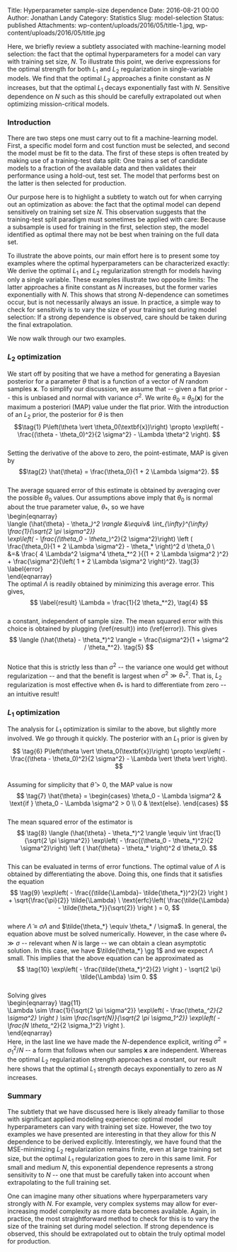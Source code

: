Title: Hyperparameter sample-size dependence
Date: 2016-08-21 00:00
Author: Jonathan Landy
Category: Statistics
Slug: model-selection
Status: published
Attachments: wp-content/uploads/2016/05/title-1.jpg, wp-content/uploads/2016/05/title.jpg

Here, we briefly review a subtlety associated with machine-learning model selection: the fact that the optimal hyperparameters for a model can vary with training set size, $N.$ To illustrate this point, we derive expressions for the optimal strength for both $L_1$ and $L_2$ regularization in single-variable models. We find that the optimal $L_2$ approaches a finite constant as $N$ increases, but that the optimal $L_1$ decays exponentially fast with $N.$ Sensitive dependence on $N$ such as this should be carefully extrapolated out when optimizing mission-critical models.

  
  


### Introduction

There are two steps one must carry out to fit a machine-learning model. First, a specific model form and cost function must be selected, and second the model must be fit to the data. The first of these steps is often treated by making use of a training-test data split: One trains a set of candidate models to a fraction of the available data and then validates their performance using a hold-out, test set. The model that performs best on the latter is then selected for production.

Our purpose here is to highlight a subtlety to watch out for when carrying out an optimization as above: the fact that the optimal model can depend sensitively on training set size $N$. This observation suggests that the training-test split paradigm must sometimes be applied with care: Because a subsample is used for training in the first, selection step, the model identified as optimal there may not be best when training on the full data set.

To illustrate the above points, our main effort here is to present some toy examples where the optimal hyperparameters can be characterized exactly: We derive the optimal $L_1$ and $L_2$ regularization strength for models having only a single variable. These examples illustrate two opposite limits: The latter approaches a finite constant as $N$ increases, but the former varies exponentially with $N$. This shows that strong $N$-dependence can sometimes occur, but is not necessarily always an issue. In practice, a simple way to check for sensitivity is to vary the size of your training set during model selection: If a strong dependence is observed, care should be taken during the final extrapolation.

We now walk through our two examples.

### $L_2$ optimization

We start off by positing that we have a method for generating a Bayesian posterior for a parameter $\theta$ that is a function of a vector of $N$ random samples $\textbf{x}$. To simplify our discussion, we assume that -- given a flat prior -- this is unbiased and normal with variance $\sigma^2$. We write $\theta_0 \equiv \theta_0(\textbf{x})$ for the maximum a posteriori (MAP) value under the flat prior. With the introduction of an $L_2$ prior, the posterior for $\theta$ is then  
$$\tag{1}  
P\left(\theta \vert \theta_0(\textbf{x})\right) \propto \exp\left( - \frac{(\theta - \theta_0)^2}{2 \sigma^2} - \Lambda \theta^2 \right).  
$$  
Setting the derivative of the above to zero, the point-estimate, MAP is given by  
$$\tag{2}  
\hat{\theta} = \frac{\theta_0}{1 + 2 \Lambda \sigma^2}.  
$$  
The average squared error of this estimate is obtained by averaging over the possible $\theta_0$ values. Our assumptions above imply that $\theta_0$ is normal about the true parameter value, $\theta_*$, so we have  
\begin{eqnarray}  
\langle (\hat{\theta} - \theta_*)^2 \rangle &\equiv& \int_{\infty}^{\infty} \frac{1}{\sqrt{2 \pi \sigma^2}}  
\exp\left( - \frac{(\theta_0 - \theta_*)^2}{2 \sigma^2}\right) \left ( \frac{\theta_0}{1 + 2 \Lambda \sigma^2} - \theta_* \right)^2 d \theta_0 \\  
&=& \frac{ 4 \Lambda^2 \sigma^4 \theta_*^2 }{(1 + 2 \Lambda \sigma^2 )^2} + \frac{\sigma^2}{\left( 1 + 2 \Lambda \sigma^2 \right)^2}. \tag{3} \label{error}  
\end{eqnarray}  
The optimal $\Lambda$ is readily obtained by minimizing this average error. This gives,  
$$ \label{result}  
\Lambda = \frac{1}{2 \theta_*^2}, \tag{4}  
$$  
a constant, independent of sample size. The mean squared error with this choice is obtained by plugging (\ref{result}) into (\ref{error}). This gives  
$$  
\langle (\hat{\theta} - \theta_*)^2 \rangle = \frac{\sigma^2}{1 + \sigma^2 / \theta_*^2}. \tag{5}  
$$  
Notice that this is strictly less than $\sigma^2$ -- the variance one would get without regularization -- and that the benefit is largest when $\sigma^2 \gg \theta_*^2$. That is, $L_2$ regularization is most effective when $\theta_*$ is hard to differentiate from zero -- an intuitive result!

### $L_1$ optimization

The analysis for $L_1$ optimization is similar to the above, but slightly more involved. We go through it quickly. The posterior with an $L_1$ prior is given by  
$$ \tag{6}  
P\left(\theta \vert \theta_0(\textbf{x})\right) \propto \exp\left( - \frac{(\theta - \theta_0)^2}{2 \sigma^2} - \Lambda \vert \theta \vert \right).  
$$  
Assuming for simplicity that $\hat{\theta} > 0$, the MAP value is now  
$$ \tag{7}  
\hat{\theta} = \begin{cases}  
\theta_0 - \Lambda \sigma^2 & \text{if } \theta_0 - \Lambda \sigma^2 > 0 \\  
0 & \text{else}.  
\end{cases}  
$$  
The mean squared error of the estimator is  
$$ \tag{8}  
\langle (\hat{\theta} - \theta_*)^2 \rangle \equiv \int \frac{1}{\sqrt{2 \pi \sigma^2}}  
\exp\left( - \frac{(\theta_0 - \theta_*)^2}{2 \sigma^2}\right) \left ( \hat{\theta} - \theta_* \right)^2 d \theta_0.  
$$  
This can be evaluated in terms of error functions. The optimal value of $\Lambda$ is obtained by differentiating the above. Doing this, one finds that it satisfies the equation  
$$ \tag{9}  
\exp\left( - \frac{(\tilde{\Lambda}- \tilde{\theta_*})^2}{2} \right ) + \sqrt{\frac{\pi}{2}} \tilde{\Lambda} \ \text{erfc}\left( \frac{\tilde{\Lambda} - \tilde{\theta_*}}{\sqrt{2}} \right ) = 0,  
$$  
where $\tilde{\Lambda} \equiv \sigma \Lambda$ and $\tilde{\theta_*} \equiv \theta_* / \sigma$. In general, the equation above must be solved numerically. However, in the case where $\theta_* \gg \sigma$ -- relevant when $N$ is large -- we can obtain a clean asymptotic solution. In this case, we have $\tilde{\theta_*} \gg 1$ and we expect $\Lambda$ small. This implies that the above equation can be approximated as  
$$ \tag{10}  
\exp\left( - \frac{\tilde{\theta_*}^2}{2} \right ) - \sqrt{2 \pi} \tilde{\Lambda} \sim 0.  
$$  
Solving gives  
\begin{eqnarray} \tag{11}  
\Lambda \sim \frac{1}{\sqrt{2 \pi \sigma^2}} \exp\left( - \frac{\theta_*^2}{2 \sigma^2} \right ) \sim \frac{\sqrt{N}}{\sqrt{2 \pi \sigma_1^2}} \exp\left( - \frac{N \theta_*^2}{2 \sigma_1^2} \right ).  
\end{eqnarray}  
Here, in the last line we have made the $N$-dependence explicit, writing $\sigma^2 = \sigma_1^2 / N$ -- a form that follows when our samples $\textbf{x}$ are independent. Whereas the optimal $L_2$ regularization strength approaches a constant, our result here shows that the optimal $L_1$ strength decays exponentially to zero as $N$ increases.

### Summary

The subtlety that we have discussed here is likely already familiar to those with significant applied modeling experience: optimal model hyperparameters can vary with training set size. However, the two toy examples we have presented are interesting in that they allow for this $N$ dependence to be derived explicitly. Interestingly, we have found that the MSE-minimizing $L_2$ regularization remains finite, even at large training set size, but the optimal $L_1$ regularization goes to zero in this same limit. For small and medium $N$, this exponential dependence represents a strong sensitivity to $N$ -- one that must be carefully taken into account when extrapolating to the full training set.

One can imagine many other situations where hyperparameters vary strongly with $N$. For example, very complex systems may allow for ever-increasing model complexity as more data becomes available. Again, in practice, the most straightforward method to check for this is to vary the size of the training set during model selection. If strong dependence is observed, this should be extrapolated out to obtain the truly optimal model for production.
